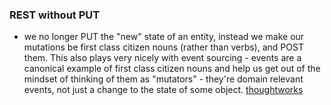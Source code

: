 ### REST without PUT
- we no longer PUT the "new" state of an entity, instead we make our mutations be first class citizen nouns (rather than verbs), and POST them. This also plays very nicely with event sourcing - events are a canonical example of first class citizen nouns and help us get out of the mindset of thinking of them as "mutators" - they're domain relevant events, not just a change to the state of some object. [thoughtworks](https://www.thoughtworks.com/insights/blog/rest-api-design-resource-modeling)
